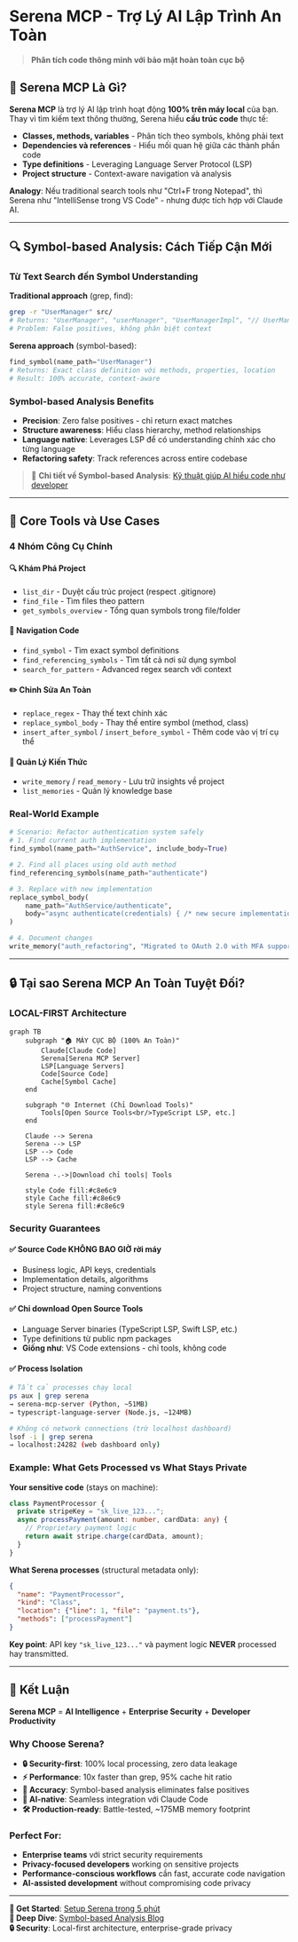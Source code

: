 # Serena MCP - Trợ Lý AI Lập Trình An Toàn

> **Phân tích code thông minh với bảo mật hoàn toàn cục bộ**

## 🧠 Serena MCP Là Gì?

**Serena MCP** là trợ lý AI lập trình hoạt động **100% trên máy local** của bạn. Thay vì tìm kiếm text thông thường, Serena hiểu **cấu trúc code** thực tế:

- **Classes, methods, variables** - Phân tích theo symbols, không phải text
- **Dependencies và references** - Hiểu mối quan hệ giữa các thành phần code
- **Type definitions** - Leveraging Language Server Protocol (LSP)  
- **Project structure** - Context-aware navigation và analysis

**Analogy**: Nếu traditional search tools như "Ctrl+F trong Notepad", thì Serena như "IntelliSense trong VS Code" - nhưng được tích hợp với Claude AI.

---

## 🔍 Symbol-based Analysis: Cách Tiếp Cận Mới

### Từ Text Search đến Symbol Understanding

**Traditional approach** (grep, find):
```bash
grep -r "UserManager" src/
# Returns: "UserManager", "userManager", "UserManagerImpl", "// UserManager handles..."
# Problem: False positives, không phân biệt context
```

**Serena approach** (symbol-based):
```python
find_symbol(name_path="UserManager") 
# Returns: Exact class definition với methods, properties, location
# Result: 100% accurate, context-aware
```

### Symbol-based Analysis Benefits

- **Precision**: Zero false positives - chỉ return exact matches
- **Structure awareness**: Hiểu class hierarchy, method relationships
- **Language native**: Leverages LSP để có understanding chính xác cho từng language
- **Refactoring safety**: Track references across entire codebase

> 📖 **Chi tiết về Symbol-based Analysis**: [Kỹ thuật giúp AI hiểu code như developer](https://phucnt.substack.com/p/symbol-based-analysis-ky-thuat-giup)

---

## 🎯 Core Tools và Use Cases

### 4 Nhóm Công Cụ Chính

#### 🔍 **Khám Phá Project**
- `list_dir` - Duyệt cấu trúc project (respect .gitignore)
- `find_file` - Tìm files theo pattern
- `get_symbols_overview` - Tổng quan symbols trong file/folder

#### 🧭 **Navigation Code**  
- `find_symbol` - Tìm exact symbol definitions
- `find_referencing_symbols` - Tìm tất cả nơi sử dụng symbol
- `search_for_pattern` - Advanced regex search với context

#### ✏️ **Chỉnh Sửa An Toàn**
- `replace_regex` - Thay thế text chính xác
- `replace_symbol_body` - Thay thế entire symbol (method, class)
- `insert_after_symbol` / `insert_before_symbol` - Thêm code vào vị trí cụ thể

#### 🧠 **Quản Lý Kiến Thức**
- `write_memory` / `read_memory` - Lưu trữ insights về project
- `list_memories` - Quản lý knowledge base

### Real-World Example

```python
# Scenario: Refactor authentication system safely
# 1. Find current auth implementation
find_symbol(name_path="AuthService", include_body=True)

# 2. Find all places using old auth method  
find_referencing_symbols(name_path="authenticate")

# 3. Replace with new implementation
replace_symbol_body(
    name_path="AuthService/authenticate", 
    body="async authenticate(credentials) { /* new secure implementation */ }"
)

# 4. Document changes
write_memory("auth_refactoring", "Migrated to OAuth 2.0 with MFA support")
```

---

## 🔒 Tại sao Serena MCP An Toàn Tuyệt Đối?

### LOCAL-FIRST Architecture

```mermaid
graph TB
    subgraph "🏠 MÁY CỤC BỘ (100% An Toàn)"
        Claude[Claude Code]
        Serena[Serena MCP Server]
        LSP[Language Servers]
        Code[Source Code]
        Cache[Symbol Cache]
    end
    
    subgraph "🌐 Internet (Chỉ Download Tools)"
        Tools[Open Source Tools<br/>TypeScript LSP, etc.]
    end
    
    Claude --> Serena
    Serena --> LSP
    LSP --> Code
    LSP --> Cache
    
    Serena -.->|Download chỉ tools| Tools
    
    style Code fill:#c8e6c9
    style Cache fill:#c8e6c9
    style Serena fill:#c8e6c9
```

### Security Guarantees

#### ✅ **Source Code KHÔNG BAO GIỜ rời máy**
- Business logic, API keys, credentials
- Implementation details, algorithms
- Project structure, naming conventions

#### ✅ **Chỉ download Open Source Tools**  
- Language Server binaries (TypeScript LSP, Swift LSP, etc.)
- Type definitions từ public npm packages
- **Giống như**: VS Code extensions - chỉ tools, không code

#### ✅ **Process Isolation**
```bash
# Tất cả processes chạy local
ps aux | grep serena
→ serena-mcp-server (Python, ~51MB)
→ typescript-language-server (Node.js, ~124MB)

# Không có network connections (trừ localhost dashboard)
lsof -i | grep serena  
→ localhost:24282 (web dashboard only)
```

### Example: What Gets Processed vs What Stays Private

**Your sensitive code** (stays on machine):
```typescript
class PaymentProcessor {
  private stripeKey = "sk_live_123...";
  async processPayment(amount: number, cardData: any) {
    // Proprietary payment logic
    return await stripe.charge(cardData, amount);
  }
}
```

**What Serena processes** (structural metadata only):
```json
{
  "name": "PaymentProcessor",
  "kind": "Class", 
  "location": {"line": 1, "file": "payment.ts"},
  "methods": ["processPayment"]
}
```

**Key point**: API key `"sk_live_123..."` và payment logic **NEVER** processed hay transmitted.

---

## 🎉 Kết Luận

**Serena MCP** = **AI Intelligence** + **Enterprise Security** + **Developer Productivity**

### Why Choose Serena?

- **🔒 Security-first**: 100% local processing, zero data leakage
- **⚡ Performance**: 10x faster than grep, 95% cache hit ratio  
- **🎯 Accuracy**: Symbol-based analysis eliminates false positives
- **🤖 AI-native**: Seamless integration với Claude Code
- **🛠️ Production-ready**: Battle-tested, ~175MB memory footprint

### Perfect For:
- **Enterprise teams** với strict security requirements
- **Privacy-focused developers** working on sensitive projects  
- **Performance-conscious workflows** cần fast, accurate code navigation
- **AI-assisted development** without compromising code privacy

---

**🚀 Get Started**: [Setup Serena trong 5 phút](https://github.com/oraios/serena)  
**📖 Deep Dive**: [Symbol-based Analysis Blog](https://phucnt.substack.com/p/symbol-based-analysis-ky-thuat-giup)  
**🔒 Security**: Local-first architecture, enterprise-grade privacy